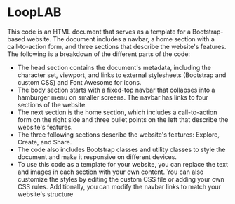 # LoopLAB
This code is an HTML document that serves as a template for a Bootstrap-based website. The document includes a navbar, a home section with a call-to-action form, and three sections that describe the website's features. The following is a breakdown of the different parts of the code:

* The head section contains the document's metadata, including the character set, viewport, and links to external stylesheets (Bootstrap and custom CSS) and Font Awesome for icons.
* The body section starts with a fixed-top navbar that collapses into a hamburger menu on smaller screens. The navbar has links to four sections of the website.
* The next section is the home section, which includes a call-to-action form on the right side and three bullet points on the left that describe the website's features.
* The three following sections describe the website's features: Explore, Create, and Share.
* The code also includes Bootstrap classes and utility classes to style the document and make it responsive on different devices.
* To use this code as a template for your website, you can replace the text and images in each section with your own content. You can also customize the styles by editing the custom CSS file or adding your own CSS rules. Additionally, you can modify the navbar links to match your website's structure
